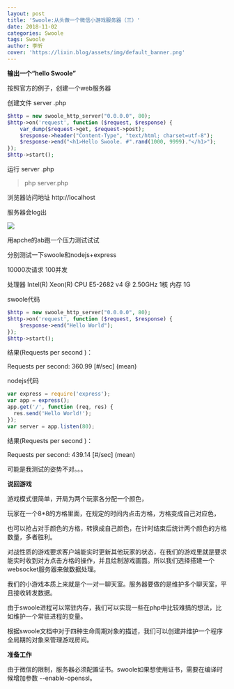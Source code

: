 ```yaml
---
layout: post
title: 'Swoole:从头做一个微信小游戏服务器（三）'
date: 2018-11-02
categories: Swoole
tags: Swoole
author: 李昕
cover: 'https://lixin.blog/assets/img/default_banner.png'
---
```


**输出一个“hello Swoole”**

按照官方的例子，创建一个web服务器

创建文件 server .php

```php
$http = new swoole_http_server("0.0.0.0", 80);
$http->on('request', function ($request, $response) {
    var_dump($request->get, $request->post);
    $response->header("Content-Type", "text/html; charset=utf-8");
    $response->end("<h1>Hello Swoole. #".rand(1000, 9999)."</h1>");
});
$http->start();
```

运行 server .php

>php server.php

浏览器访问地址 http://localhost

服务器会log出

![](https://lixin.blog/assets/post_img/swoole_mini_game_img_2.png)


用apche的ab跑一个压力测试试试

分别测试一下swoole和nodejs+express

10000次请求 100并发

处理器   Intel(R) Xeon(R) CPU E5-2682 v4 @ 2.50GHz 1核
内存     1G

swoole代码

```php
$http = new swoole_http_server("0.0.0.0", 80);
$http->on('request', function ($request, $response) {
    $response->end("Hello World");
});
$http->start();
```

结果(Requests per second )：

Requests per second:    360.99 [#/sec] (mean)

nodejs代码

```js
var express = require('express');
var app = express();
app.get('/', function (req, res) {
  res.send('Hello World!');
});
var server = app.listen(80);
```

结果(Requests per second )：

Requests per second:    439.14 [#/sec] (mean)

可能是我测试的姿势不对。。。

**说回游戏**

游戏模式很简单，开局为两个玩家各分配一个颜色，

玩家在一个8*8的方格里面，在规定的时间内点击方格，方格变成自己对应色，

也可以抢占对手颜色的方格，转换成自己颜色，在计时结束后统计两个颜色的方格数量，多者胜利。

对战性质的游戏要求客户端能实时更新其他玩家的状态，在我们的游戏里就是要求能实时收到对方点击方格的操作，并且绘制游戏画面。所以我们选择搭建一个websocket服务器来做数据处理。

我们的小游戏本质上来就是个一对一聊天室。服务器要做的是维护多个聊天室，平且接收转发数据。

由于swoole进程可以常驻内存，我们可以实现一些在php中比较难搞的想法，比如维护一个常驻进程的变量。

根据swoole文档中对于四种生命周期对象的描述，我们可以创建并维护一个程序全局期的对象来管理游戏房间。

**准备工作**

由于微信的限制，服务器必须配置证书。swoole如果想使用证书，需要在编译时候增加参数 --enable-openssl。






